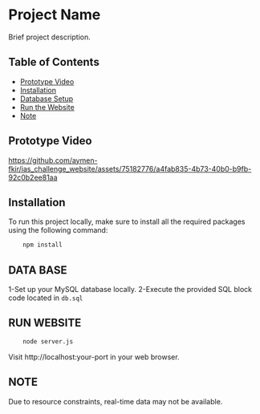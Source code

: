 # Project Name

Brief project description.

## Table of Contents

- [Prototype Video](#prototype-video)
- [Installation](#installation)
- [Database Setup](#database-setup)
- [Run the Website](#run-the-website)
- [Note](#note)

## Prototype Video

https://github.com/aymen-fkir/ias_challenge_website/assets/75182776/a4fab835-4b73-40b0-b9fb-92c0b2ee81aa

## Installation

To run this project locally, make sure to install all the required packages using the following command:

```bash
    npm install

```
## DATA BASE
1-Set up your MySQL database locally.
2-Execute the provided SQL block code located in `db.sql`


## RUN WEBSITE

```bash
    node server.js

```

Visit http://localhost:your-port in your web browser.

## NOTE 
Due to resource constraints, real-time data may not be available.



